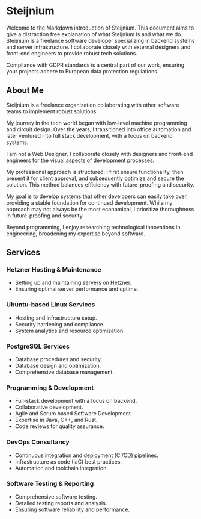 # Steijnium

Welcome to the Markdown introduction of Steijnium. 
This document aims to give a distraction free explanation of what Steijnium is and what we do. 
Steijnium is a freelance software developer specializing in backend systems and server infrastructure. 
I collaborate closely with external designers and front-end engineers to provide robust tech solutions.

Compliance with GDPR standards is a central part of our work, ensuring your projects adhere to European data protection regulations.

## About Me

Steijnium is a freelance organization collaborating with other software teams to implement robust solutions.

My journey in the tech world began with low-level machine programming and circuit design.
Over the years, I transitioned into office automation and later ventured into full stack development, with a focus on backend systems.

I am not a Web Designer. I collaborate closely with designers and front-end engineers for the visual aspects of development processes.

My professional approach is structured: 
I first ensure functionality, then present it for client approval, and subsequently optimize and secure the solution. 
This method balances efficiency with future-proofing and security.

My goal is to develop systems that other developers can easily take over, providing a stable foundation for continued development. 
While my approach may not always be the most economical, I prioritize thoroughness in future-proofing and security.

Beyond programming, I enjoy researching technological innovations in engineering, broadening my expertise beyond software.

## Services

### Hetzner Hosting & Maintenance
- Setting up and maintaining servers on Hetzner.
- Ensuring optimal server performance and uptime.

### Ubuntu-based Linux Services
- Hosting and infrastructure setup.
- Security hardening and compliance.
- System analytics and resource optimization.

### PostgreSQL Services
- Database procedures and security.
- Database design and optimization.
- Comprehensive database management.

### Programming & Development
- Full-stack development with a focus on backend.
- Collaborative development.
- Agile and Scrum based Software Development
- Expertise in Java, C++, and Rust.
- Code reviews for quality assurance.

### DevOps Consultancy
- Continuous integration and deployment (CI/CD) pipelines.
- Infrastructure as code (IaC) best practices.
- Automation and toolchain integration.

### Software Testing & Reporting
- Comprehensive software testing.
- Detailed testing reports and analysis.
- Ensuring software reliability and performance.
